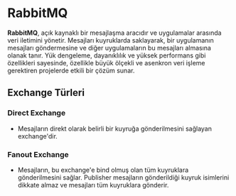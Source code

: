 
# RabbitMQ

**RabbitMQ**, açık kaynaklı bir mesajlaşma aracıdır ve uygulamalar arasında veri iletimini yönetir. Mesajları kuyruklarda saklayarak, bir uygulamanın mesajları göndermesine ve diğer uygulamaların bu mesajları almasına olanak tanır. Yük dengeleme, dayanıklılık ve yüksek performans gibi özellikleri sayesinde, özellikle büyük ölçekli ve asenkron veri işleme gerektiren projelerde etkili bir çözüm sunar.


## Exchange Türleri

### Direct Exchange
- Mesajların direkt olarak belirli bir kuyruğa gönderilmesini sağlayan exchange'dir.

### Fanout Exchange
- Mesajların, bu exchange'e bind olmuş olan tüm kuyruklara gönderilmesini sağlar. Publisher mesajların gönderildiği kuyruk isimlerini dikkate almaz ve mesajları tüm kuyruklara gönderir.